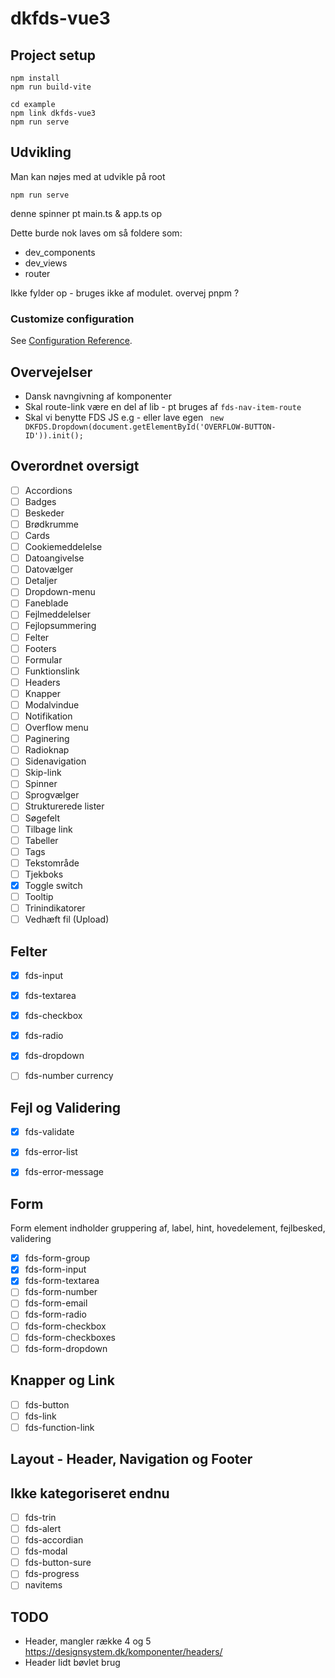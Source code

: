 # dkfds-vue3

## Project setup
```
npm install
npm run build-vite

cd example
npm link dkfds-vue3
npm run serve
```

## Udvikling
Man kan nøjes med at udvikle på root

```npm run serve```

denne spinner pt main.ts & app.ts op

Dette burde nok laves om så foldere som:

- dev_components
- dev_views
- router
  
Ikke fylder op - bruges ikke af modulet.
overvej pnpm ?



### Customize configuration
See [Configuration Reference](https://cli.vuejs.org/config/).

## Overvejelser
- Dansk navngivning af komponenter
- Skal route-link være en del af lib - pt bruges af `fds-nav-item-route`
- Skal vi benytte FDS JS e.g - eller lave egen
 ``` new DKFDS.Dropdown(document.getElementById('OVERFLOW-BUTTON-ID')).init();```


## Overordnet oversigt

- [ ] Accordions
- [ ] Badges
- [ ] Beskeder
- [ ] Brødkrumme
- [ ] Cards
- [ ] Cookiemeddelelse
- [ ] Datoangivelse
- [ ] Datovælger
- [ ] Detaljer
- [ ] Dropdown-menu
- [ ] Faneblade
- [ ] Fejlmeddelelser
- [ ] Fejlopsummering
- [ ] Felter
- [ ] Footers
- [ ] Formular
- [ ] Funktionslink
- [ ] Headers
- [ ] Knapper
- [ ] Modalvindue
- [ ] Notifikation
- [ ] Overflow menu
- [ ] Paginering
- [ ] Radioknap
- [ ] Sidenavigation
- [ ] Skip-link
- [ ] Spinner
- [ ] Sprogvælger
- [ ] Strukturerede lister
- [ ] Søgefelt
- [ ] Tilbage link
- [ ] Tabeller
- [ ] Tags
- [ ] Tekstområde
- [ ] Tjekboks
- [x] Toggle switch
- [ ] Tooltip
- [ ] Trinindikatorer
- [ ] Vedhæft fil (Upload)

## Felter

- [x] fds-input
- [x] fds-textarea
- [x] fds-checkbox
- [x] fds-radio
- [x] fds-dropdown
- [ ] fds-number currency


## Fejl og Validering
- [x] fds-validate
- [x] fds-error-list
- [x] fds-error-message



## Form
Form element indholder gruppering af, label, hint, hovedelement, fejlbesked, validering
- [x] fds-form-group
- [x] fds-form-input
- [x] fds-form-textarea
- [ ] fds-form-number
- [ ] fds-form-email
- [ ] fds-form-radio
- [ ] fds-form-checkbox
- [ ] fds-form-checkboxes
- [ ] fds-form-dropdown

## Knapper og Link
- [ ] fds-button
- [ ] fds-link
- [ ] fds-function-link

## Layout - Header, Navigation og Footer


## Ikke kategoriseret endnu
- [ ] fds-trin
- [ ] fds-alert
- [ ] fds-accordian
- [ ] fds-modal
- [ ] fds-button-sure
- [ ] fds-progress
- [ ] navitems

## TODO
- Header, mangler række 4 og 5 https://designsystem.dk/komponenter/headers/
- Header lidt bøvlet brug
